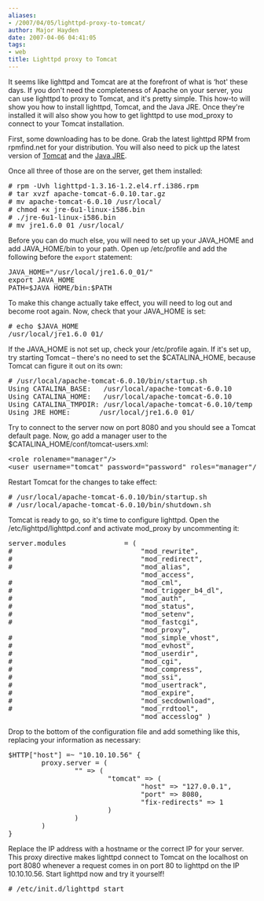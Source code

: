 ```yaml
---
aliases:
- /2007/04/05/lighttpd-proxy-to-tomcat/
author: Major Hayden
date: 2007-04-06 04:41:05
tags:
- web
title: Lighttpd proxy to Tomcat
---
```


It seems like lighttpd and Tomcat are at the forefront of what is &#8216;hot' these days. If you don't need the completeness of Apache on your server, you can use lighttpd to proxy to Tomcat, and it's pretty simple. This how-to will show you how to install lighttpd, Tomcat, and the Java JRE. Once they're installed it will also show you how to get lighttpd to use mod_proxy to connect to your Tomcat installation.

First, some downloading has to be done. Grab the latest lighttpd RPM from rpmfind.net for your distribution. You will also need to pick up the latest version of [Tomcat][1] and the [Java JRE][2].

Once all three of those are on the server, get them installed:

<pre lang="html"># rpm -Uvh lighttpd-1.3.16-1.2.el4.rf.i386.rpm
# tar xvzf apache-tomcat-6.0.10.tar.gz
# mv apache-tomcat-6.0.10 /usr/local/
# chmod +x jre-6u1-linux-i586.bin
# ./jre-6u1-linux-i586.bin
# mv jre1.6.0_01 /usr/local/</pre>

Before you can do much else, you will need to set up your JAVA\_HOME and add JAVA\_HOME/bin to your path. Open up /etc/profile and add the following before the `export` statement:

<pre lang="html">JAVA_HOME="/usr/local/jre1.6.0_01/"
export JAVA_HOME
PATH=$JAVA_HOME/bin:$PATH</pre>

To make this change actually take effect, you will need to log out and become root again. Now, check that your JAVA_HOME is set:

<pre lang="html"># echo $JAVA_HOME
/usr/local/jre1.6.0_01/</pre>

If the JAVA\_HOME is not set up, check your /etc/profile again. If it's set up, try starting Tomcat &#8211; there's no need to set the $CATALINA\_HOME, because Tomcat can figure it out on its own:

<pre lang="html"># /usr/local/apache-tomcat-6.0.10/bin/startup.sh
Using CATALINA_BASE:   /usr/local/apache-tomcat-6.0.10
Using CATALINA_HOME:   /usr/local/apache-tomcat-6.0.10
Using CATALINA_TMPDIR: /usr/local/apache-tomcat-6.0.10/temp
Using JRE_HOME:       /usr/local/jre1.6.0_01/</pre>

Try to connect to the server now on port 8080 and you should see a Tomcat default page. Now, go add a manager user to the $CATALINA_HOME/conf/tomcat-users.xml:

<pre lang="html">&lt;role rolename="manager"/>
&lt;user username="tomcat" password="password" roles="manager"/></pre>

Restart Tomcat for the changes to take effect:

<pre lang="html"># /usr/local/apache-tomcat-6.0.10/bin/startup.sh
# /usr/local/apache-tomcat-6.0.10/bin/shutdown.sh</pre>

Tomcat is ready to go, so it's time to configure lighttpd. Open the /etc/lighttpd/lighttpd.conf and activate mod_proxy by uncommenting it:

<pre lang="html">server.modules              = (
#                               "mod_rewrite",
#                               "mod_redirect",
#                               "mod_alias",
                                "mod_access",
#                               "mod_cml",
#                               "mod_trigger_b4_dl",
#                               "mod_auth",
#                               "mod_status",
#                               "mod_setenv",
#                               "mod_fastcgi",
                                "mod_proxy",
#                               "mod_simple_vhost",
#                               "mod_evhost",
#                               "mod_userdir",
#                               "mod_cgi",
#                               "mod_compress",
#                               "mod_ssi",
#                               "mod_usertrack",
#                               "mod_expire",
#                               "mod_secdownload",
#                               "mod_rrdtool",
                                "mod_accesslog" )</pre>

Drop to the bottom of the configuration file and add something like this, replacing your information as necessary:

<pre lang="html">$HTTP["host"] =~ "10.10.10.56" {
        proxy.server = (
                "" => (
                        "tomcat" => (
                                "host" => "127.0.0.1",
                                "port" => 8080,
                                "fix-redirects" => 1
                        )
                )
        )
}</pre>

Replace the IP address with a hostname or the correct IP for your server. This proxy directive makes lighttpd connect to Tomcat on the localhost on port 8080 whenever a request comes in on port 80 to lighttpd on the IP 10.10.10.56. Start lighttpd now and try it yourself!

<pre lang="html"># /etc/init.d/lighttpd start</pre>

 [1]: http://tomcat.apache.org/
 [2]: http://java.sun.com/j2se